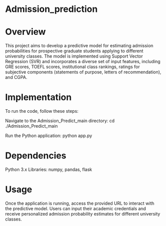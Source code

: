 # Admission_prediction
# Overview
This project aims to develop a predictive model for estimating admission probabilities for prospective graduate students applying to different university classes. The model is implemented using Support Vector Regression (SVR) and incorporates a diverse set of input features, including GRE scores, TOEFL scores, institutional class rankings, ratings for subjective components (statements of purpose, letters of recommendation), and CGPA.

# Implementation
To run the code, follow these steps:

Navigate to the Admission_Predict_main directory: cd ./Admission_Predict_main

Run the Python application: python app.py
# Dependencies
Python 3.x
Libraries: numpy, pandas, flask
# Usage
Once the application is running, access the provided URL to interact with the predictive model. Users can input their academic credentials and receive personalized admission probability estimates for different university classes.
